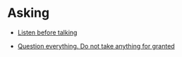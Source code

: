 # Asking


 - [Listen before talking](../Listen%20before%20talking/index.md)
    
 - [Question everything. Do not take anything for granted](../Question%20everything.%20Do%20not%20take%20anything%20for%20granted/index.md)
    
